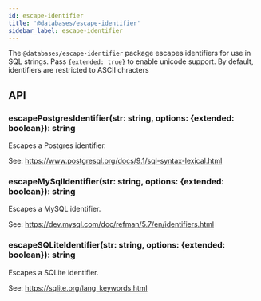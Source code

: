 ```yaml
---
id: escape-identifier
title: '@databases/escape-identifier'
sidebar_label: escape-identifier
---
```


The `@databases/escape-identifier` package escapes identifiers for use in SQL strings. Pass `{extended: true}` to enable unicode support. By default, identifiers are restricted to ASCII chracters

## API

### escapePostgresIdentifier(str: string, options: {extended: boolean}): string

Escapes a Postgres identifier.

See: https://www.postgresql.org/docs/9.1/sql-syntax-lexical.html

### escapeMySqlIdentifier(str: string, options: {extended: boolean}): string

Escapes a MySQL identifier.

See: https://dev.mysql.com/doc/refman/5.7/en/identifiers.html

### escapeSQLiteIdentifier(str: string, options: {extended: boolean}): string

Escapes a SQLite identifier.

See: https://sqlite.org/lang_keywords.html
